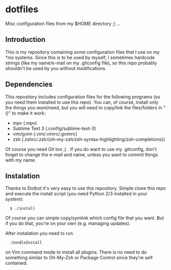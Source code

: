 # dotfiles
 
Misc configuration files from my $HOME directory ;) ...

## Introduction

This is my repository containing some configuration files that I use on my *nix systems. Since this is to be used by myself, I sometimes hardcode strings (like my name/e-mail on my .gitconfig file), so this repo probably shouldn't be used by you without modifications.
 
## Dependencies

This repository includes configuration files for the following programs (so you need them installed to use this repo). You can, of course, install only the things you want/need, but you will need to copy/link the files/folders in "()" to make it work:

  * mpv (.mpv)
  * Sublime Text 3 (.config/sublime-text-3)
  * vim/gvim (.vim/.vimrc/.gvimrc)
  * zsh (.zshrc/.zsh/{oh-my-zsh/zsh-syntax-highlighting/zsh-completions})

Of course you need Git too ;) . If you do want to use my .gitconfig, don't forget to change the e-mail and name, unless you want to commit things with my name.
 
## Instalation

Thanks to Dotbot it's very easy to use this repository. Simple clone this repo and execute the install script (you need Python 2/3 installed in your system):

```
  $ ./install
```

Of course you can simple copy/symlink which config file that you want. But if you do that, you're on your own (e.g. managing updates).

After instalation you need to run 

```
  :VundleInstall
```

on Vim command mode to install all plugins. There is no need to do something similar to Oh-My-Zsh or Package Control since they're self contained.

